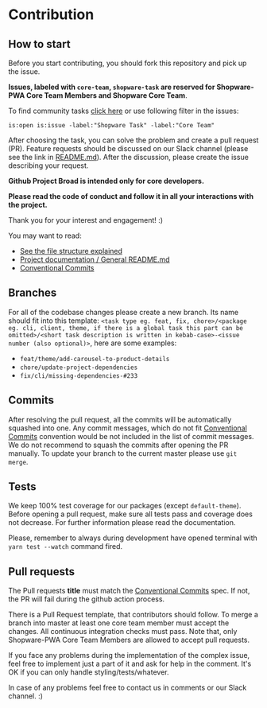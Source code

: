 # Contribution

## How to start

Before you start contributing, you should fork this repository and pick up the issue. 

**Issues, labeled with `core-team`, `shopware-task` are reserved for Shopware-PWA Core Team Members and Shopware Core Team**. 

To find community tasks [click here](https://github.com/DivanteLtd/shopware-pwa/issues?utf8=%E2%9C%93&q=is%3Aopen+is%3Aissue+-label%3A%22Shopware+Task%22+-label%3A%22Core+Team%22+) or use following filter in the issues:

``` 
is:open is:issue -label:"Shopware Task" -label:"Core Team" 
```

After choosing the task, you can solve the problem and create a pull request (PR). Feature requests should be discussed on our Slack channel (please see the link in [README.md](https://github.com/DivanteLtd/shopware-pwa)). After the discussion, please create the issue describing your request.

**Github Project Broad is intended only for core developers.**

**Please read the code of conduct and follow it in all your interactions with the project.** 

Thank you for your interest and engagement! :)

You may want to read:

- [See the file structure explained](./structure)
- [Project documentation / General README.md](./)
- [Conventional Commits](https://www.conventionalcommits.org/en/v1.0.0/)

## Branches

For all of the codebase changes please create a new branch. Its name should fit into this template: `<task type eg. feat, fix, chore>/<package eg. cli, client, theme, if there is a global task this part can be omitted>/<short task description is written in kebab-case>-<issue number (also optional)>`, here are some examples:

- `feat/theme/add-carousel-to-product-details`
- `chore/update-project-dependencies`
- `fix/cli/missing-dependencies-#233`

## Commits

After resolving the pull request, all the commits will be automatically squashed into one. Any commit messages, which do not fit [Conventional Commits](https://www.conventionalcommits.org/en/v1.0.0/) convention would be not included in the list of commit messages. We do not recommend to squash the commits after opening the PR manually. To update your branch to the current master please use `git merge`.

## Tests

We keep 100% test coverage for our packages (except `default-theme`). Before opening a pull request, make sure all tests pass and coverage does not decrease. For further information please read the documentation.

Please, remember to always during development have opened terminal with `yarn test --watch` command fired.

## Pull requests

The Pull requests **title** must match the [Conventional Commits](https://www.conventionalcommits.org/en/v1.0.0/) spec.
If not, the PR will fail during the github action process.

There is a Pull Request template, that contributors should follow. To merge a branch into master at least one core team member must accept the changes. All continuous integration checks must pass. Note that, only Shopware-PWA Core Team Members are allowed to accept pull requests.

If you face any problems during the implementation of the complex issue, feel free to implement just a part of it and ask for help in the comment. It's OK if you can only handle styling/tests/whatever. 

In case of any problems feel free to contact us in comments or our Slack channel. :)
